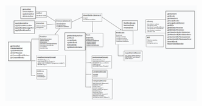 ![Library Management Schema](https://raw.githubusercontent.com/iremkarakula/Library-Management-OOP-Project/master/library-management-schema.PNG)

